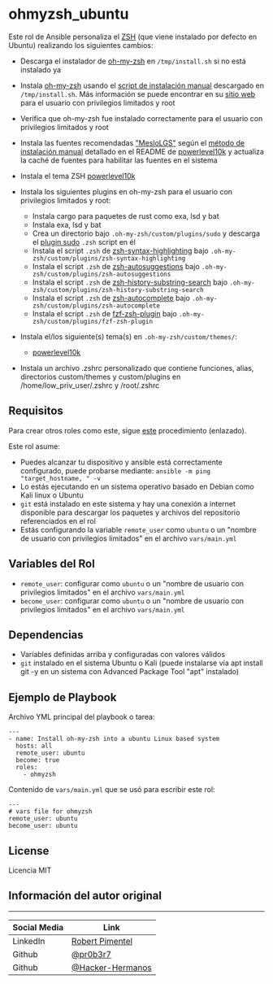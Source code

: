 # ohmyzsh_ubuntu

Este rol de Ansible personaliza el [ZSH](https://www.kali.org/tools/zsh/) (que viene instalado por defecto en Ubuntu) realizando los siguientes cambios:

- Descarga el instalador de [oh-my-zsh](https://github.com/ohmyzsh/ohmyzsh) en `/tmp/install.sh` si no está instalado ya
- Instala [oh-my-zsh](https://github.com/ohmyzsh/ohmyzsh) usando el [script de instalación manual](https://github.com/ohmyzsh/ohmyzsh) descargado en `/tmp/install.sh`. Más información se puede encontrar en su [sitio web](https://ohmyz.sh/) para el usuario con privilegios limitados y root
- Verifica que oh-my-zsh fue instalado correctamente para el usuario con privilegios limitados y root
- Instala las fuentes recomendadas ["MesloLGS"](https://github.com/romkatv/powerlevel10k-media) según el [método de instalación manual](https://github.com/romkatv/powerlevel10k) detallado en el README de [powerlevel10k](https://github.com/romkatv/powerlevel10k) y actualiza la caché de fuentes para habilitar las fuentes en el sistema
- Instala el tema ZSH [powerlevel10k](https://github.com/romkatv/powerlevel10k)

- Instala los siguientes plugins en oh-my-zsh para el usuario con privilegios limitados y root:

  - Instala cargo para paquetes de rust como exa, lsd y bat
  - Instala exa, lsd y bat
  - Crea un directorio bajo `.oh-my-zsh/custom/plugins/sudo` y descarga el [plugin sudo](https://github.com/ohmyzsh/ohmyzsh/tree/master/plugins/sudo) `.zsh` script en él
  - Instala el script `.zsh` de [zsh-syntax-highlighting](https://github.com/zsh-users/zsh-syntax-highlighting) bajo `.oh-my-zsh/custom/plugins/zsh-syntax-highlighting`
  - Instala el script `.zsh` de [zsh-autosuggestions](https://github.com/zsh-users/zsh-autosuggestions.git) bajo `.oh-my-zsh/custom/plugins/zsh-autosuggestions`
  - Instala el script `.zsh` de [zsh-history-substring-search](https://github.com/zsh-users/zsh-history-substring-search.git) bajo `.oh-my-zsh/custom/plugins/zsh-history-substring-search`
  - Instala el script `.zsh` de [zsh-autocomplete](https://github.com/marlonrichert/zsh-autocomplete.git) bajo `.oh-my-zsh/custom/plugins/zsh-autocomplete`
  - Instala el script `.zsh` de [fzf-zsh-plugin](https://github.com/unixorn/fzf-zsh-plugin.git) bajo `.oh-my-zsh/custom/plugins/fzf-zsh-plugin`

- Instala el/los siguiente(s) tema(s) en `.oh-my-zsh/custom/themes/`:

  - [powerlevel10k](https://github.com/romkatv/powerlevel10k.git)

- Instala un archivo .zshrc personalizado que contiene funciones, alias, directorios custom/themes y custom/plugins en /home/low_priv_user/.zshrc y /root/.zshrc

## Requisitos

Para crear otros roles como este, sigue [este](https://redhatgov.io/workshops/ansible_automation/exercise1.5/) procedimiento (enlazado).

Este rol asume:

- Puedes alcanzar tu dispositivo y ansible está correctamente configurado, puede probarse mediante: ` ansible -m ping "target_hostname, " -v `
- Lo estás ejecutando en un sistema operativo basado en Debian como Kali linux o Ubuntu
- `git` está instalado en este sistema y hay una conexión a internet disponible para descargar los paquetes y archivos del repositorio referenciados en el rol
- Estás configurando la variable `remote_user` como `ubuntu` o un "nombre de usuario con privilegios limitados" en el archivo `vars/main.yml`

## Variables del Rol

- `remote_user`: configurar como `ubuntu` o un "nombre de usuario con privilegios limitados" en el archivo `vars/main.yml`
- `become_user`: configurar como `ubuntu` o un "nombre de usuario con privilegios limitados" en el archivo `vars/main.yml`

## Dependencias

- Variables definidas arriba y configuradas con valores válidos
- `git` instalado en el sistema Ubuntu o Kali (puede instalarse vía apt install git -y en un sistema con Advanced Package Tool "apt" instalado)

## Ejemplo de Playbook

Archivo YML principal del playbook o tarea:

```YML
---
- name: Install oh-my-zsh into a ubuntu Linux based system
  hosts: all
  remote_user: ubuntu
  become: true
  roles:
    - ohmyzsh
```

Contenido de `vars/main.yml` que se usó para escribir este rol:

```YML
---
# vars file for ohmyzsh
remote_user: ubuntu
become_user: ubuntu
```

## License

Licencia MIT

## Información del autor original

-------

| Social Media | Link |
| --- | --- |
| LinkedIn | [Robert Pimentel](https://LinkedIn.com/in/pimentelrobert1) |
| Github | [@pr0b3r7](https://github.com/pr0b3r7) |
| Github | [@Hacker-Hermanos](https://github.com/Hacker-Hermanos) |
